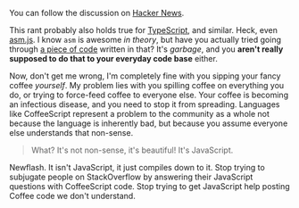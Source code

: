 You can follow the discussion on [Hacker News][1].

This rant probably also holds true for [TypeScript][2], and similar. Heck, even [asm.js][3]. I know `asm` is awesome _in theory_, but have you actually tried going through [a piece of code][4] written in that? It's _garbage_, and you **aren't really supposed to do that to your everyday code base** either.

Now, don't get me wrong, I'm completely fine with you sipping your fancy coffee _yourself_. My problem lies with you spilling coffee on everything you do, or trying to force-feed coffee to everyone else. Your coffee is becoming an infectious disease, and you need to stop it from spreading. Languages like CoffeeScript represent a problem to the community as a whole not because the language is inherently bad, but because you assume everyone else understands that non-sense.

> What? It's not non-sense, it's beautiful! It's JavaScript.

Newflash. It isn't JavaScript, it just compiles down to it. Stop trying to subjugate people on StackOverflow by answering their JavaScript questions with CoffeeScript code. Stop trying to get JavaScript help posting Coffee code we don't understand.

[1]: https://news.ycombinator.com/item?id=6461166
[2]: http://www.typescriptlang.org/
[3]: http://kripken.github.io/mloc_emscripten_talk
[4]: https://github.com/srijs/rusha/blob/master/rusha.js#L186

